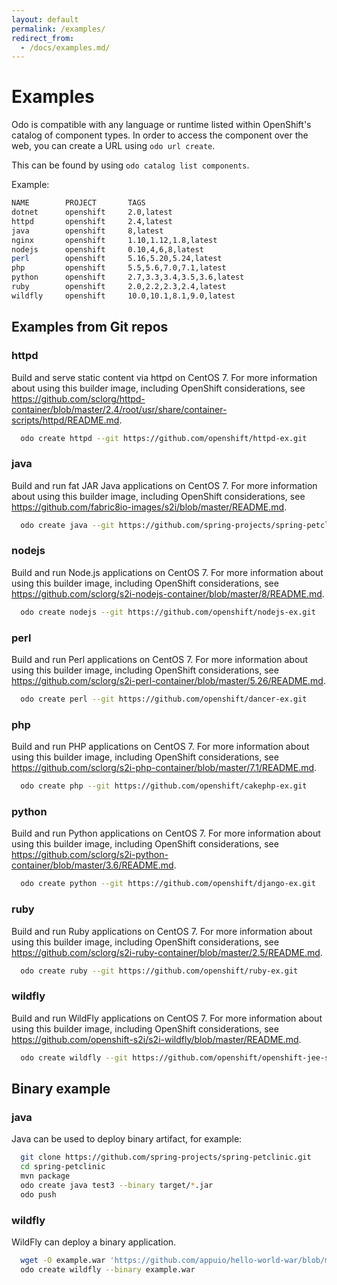 ```yaml
---
layout: default
permalink: /examples/
redirect_from: 
  - /docs/examples.md/
---
```


# Examples

Odo is compatible with any language or runtime listed within OpenShift's catalog of component types. In order to access the component over the web, you can create a URL using `odo url create`.

This can be found by using `odo catalog list components`.

Example:

```sh
NAME        PROJECT       TAGS
dotnet      openshift     2.0,latest
httpd       openshift     2.4,latest
java        openshift     8,latest
nginx       openshift     1.10,1.12,1.8,latest
nodejs      openshift     0.10,4,6,8,latest
perl        openshift     5.16,5.20,5.24,latest
php         openshift     5.5,5.6,7.0,7.1,latest
python      openshift     2.7,3.3,3.4,3.5,3.6,latest
ruby        openshift     2.0,2.2,2.3,2.4,latest
wildfly     openshift     10.0,10.1,8.1,9.0,latest
```


## Examples from Git repos

### httpd

Build and serve static content via httpd on CentOS 7. For more information about using this builder image, including OpenShift considerations, see https://github.com/sclorg/httpd-container/blob/master/2.4/root/usr/share/container-scripts/httpd/README.md.

```sh
  odo create httpd --git https://github.com/openshift/httpd-ex.git
```

### java 

Build and run fat JAR Java applications on CentOS 7. For more information about using this builder image, including OpenShift considerations, see https://github.com/fabric8io-images/s2i/blob/master/README.md.

```sh
  odo create java --git https://github.com/spring-projects/spring-petclinic.git
```

### nodejs

Build and run Node.js applications on CentOS 7. For more information about using this builder image, including OpenShift considerations, see https://github.com/sclorg/s2i-nodejs-container/blob/master/8/README.md.

```sh
  odo create nodejs --git https://github.com/openshift/nodejs-ex.git
```

### perl

Build and run Perl applications on CentOS 7. For more information about using this builder image, including OpenShift considerations, see https://github.com/sclorg/s2i-perl-container/blob/master/5.26/README.md.

```sh
  odo create perl --git https://github.com/openshift/dancer-ex.git
```

### php

Build and run PHP applications on CentOS 7. For more information about using this builder image, including OpenShift considerations, see https://github.com/sclorg/s2i-php-container/blob/master/7.1/README.md.

```sh
  odo create php --git https://github.com/openshift/cakephp-ex.git
```

### python

Build and run Python applications on CentOS 7. For more information about using this builder image, including OpenShift considerations, see https://github.com/sclorg/s2i-python-container/blob/master/3.6/README.md.

```sh
  odo create python --git https://github.com/openshift/django-ex.git
```

### ruby

Build and run Ruby applications on CentOS 7. For more information about using this builder image, including OpenShift considerations, see https://github.com/sclorg/s2i-ruby-container/blob/master/2.5/README.md.

```sh
  odo create ruby --git https://github.com/openshift/ruby-ex.git
```

### wildfly

Build and run WildFly applications on CentOS 7. For more information about using this builder image, including OpenShift considerations, see https://github.com/openshift-s2i/s2i-wildfly/blob/master/README.md.

```sh
  odo create wildfly --git https://github.com/openshift/openshift-jee-sample.git
```

## Binary example

### java 

Java can be used to deploy binary artifact, for example:

```sh
  git clone https://github.com/spring-projects/spring-petclinic.git
  cd spring-petclinic
  mvn package
  odo create java test3 --binary target/*.jar
  odo push
```

### wildfly

WildFly can deploy a binary application.

```sh
  wget -O example.war 'https://github.com/appuio/hello-world-war/blob/master/repo/ch/appuio/hello-world-war/1.0.0/hello-world-war-1.0.0.war?raw=true'
  odo create wildfly --binary example.war
```
